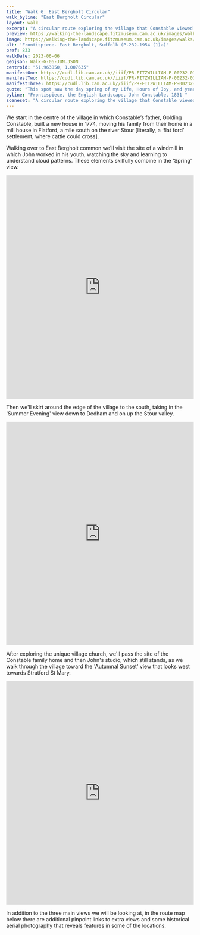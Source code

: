 ```yaml
---
title: "Walk G: East Bergholt Circular"
walk_byline: "East Bergholt Circular"
layout: walk
excerpt: "A circular route exploring the village that Constable viewed as the origin of his fame."
preview: https://walking-the-landscape.fitzmuseum.cam.ac.uk/images/walks/PR-FITZWILLIAM-P-00232-01954-00001-A-000-00001_crop_preview.jpg
image: https://walking-the-landscape.fitzmuseum.cam.ac.uk/images/walks//PR-FITZWILLIAM-P-00232-01954-00001-A-000-00001_crop.jpg
alt: 'Frontispiece. East Bergholt, Suffolk (P.232-1954 (1)a)'
pref: 833
walkDate: 2023-06-06
geojson: Walk-G-06-JUN.JSON
centroid: "51.963850, 1.007635"
manifestOne: https://cudl.lib.cam.ac.uk//iiif/PR-FITZWILLIAM-P-00232-01954-00001-B
manifestTwo: https://cudl.lib.cam.ac.uk//iiif/PR-FITZWILLIAM-P-00232-01954-00002-B
manifestThree: https://cudl.lib.cam.ac.uk//iiif/PR-FITZWILLIAM-P-00232-01954-00001-C
quote: "This spot saw the day spring of my Life, Hours of Joy, and years of Happiness, This place first tinged my boyish fancy with a love of the art, This place was the origin of my fame."
byline: "Frontispiece, the English Landscape, John Constable, 1831 "
sceneset: "A circular route exploring the village that Constable viewed as the origin of his fame."
---
```

We start in the centre of the village in which Constable’s father, Golding Constable, built a new house in 1774, moving his family from their home in a mill house in Flatford, a mile south on the river Stour [literally, a ‘flat ford’ settlement, where cattle could cross].

Walking over to East Bergholt common we'll visit the site of a windmill in which John worked in his youth, watching the sky and learning to understand cloud patterns. These elements skilfully combine in the 'Spring' view.

<iframe src="https://fitzmuseum.cam.ac.uk/uv.html#?manifest={{ page.manifestOne }}&c=0&m=0&cv=0&config=&locales=en-GB:English (GB),cy-GB:Cymraeg,fr-FR:Français (FR),pl-PL:Polski,sv-SE:Svenska&r=0" width="100%" height="600" allowfullscreen frameborder="0"></iframe>

Then we'll skirt around the edge of the village to the south, taking in the 'Summer Evening' view down to Dedham and on up the Stour valley.

<iframe src="https://fitzmuseum.cam.ac.uk/uv.html#?manifest={{ page.manifestTwo }}&c=0&m=0&cv=0&config=&locales=en-GB:English (GB),cy-GB:Cymraeg,fr-FR:Français (FR),pl-PL:Polski,sv-SE:Svenska&r=0" width="100%" height="600" allowfullscreen frameborder="0"></iframe>

After exploring the unique village church, we'll pass the site of the Constable family home and then John's studio, which still stands, as we walk through the village toward the 'Autumnal Sunset' view that looks west towards Stratford St Mary.

<iframe src="https://fitzmuseum.cam.ac.uk/uv.html#?manifest={{ page.manifestThree }}&c=0&m=0&cv=0&config=&locales=en-GB:English (GB),cy-GB:Cymraeg,fr-FR:Français (FR),pl-PL:Polski,sv-SE:Svenska&r=0" width="100%" height="600" allowfullscreen frameborder="0"></iframe>

In addition to the three main views we will be looking at, in the route map below there are additional pinpoint links to extra views and some historical aerial photography that reveals features in some of the locations.
